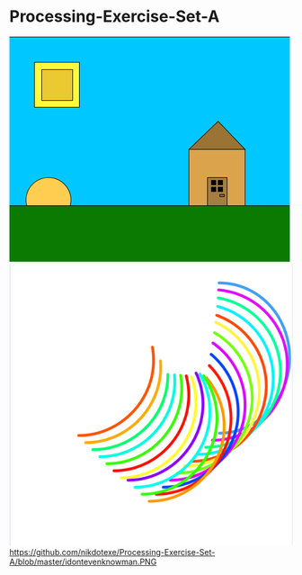 # Processing-Exercise-Set-A
![Minkraft house xd](https://github.com/nikdotexe/Processing-Exercise-Set-A/blob/master/minkraft.PNG)
![Minkraft house xd](https://github.com/nikdotexe/Processing-Exercise-Set-A/blob/master/idontevenknowman.PNG)https://github.com/nikdotexe/Processing-Exercise-Set-A/blob/master/idontevenknowman.PNG
